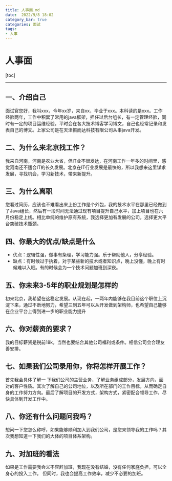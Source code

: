 ```yaml
---
title: 人事面.md
date:  2022/9/8 18:02
category_bar: true
categories: 面试
tags:
- 人事
---
```

# 人事面

[toc]

---

## 一、介绍自己

面试官您好，我叫xxx，今年xx岁，来自xx，毕业于xxx。本科读的是xxx。工作经验两年，工作中积累了常用的java框架，担任过后台组长，有一定管理经验，同时有一定的项目运维经验。平时会在各大技术博客学习博文，自己也经常记录和发表自己的博文。上家公司是在天津振而达科技有限公司从事java开发。

## 二、为什么来北京找工作？

我来自河南，河南是农业大省，但IT业不很发达，在河南工作一年多的时间里，感觉河南还不适合IT的长久发展。北京在IT行业发展是最快的，所以我想来这里谋求发展，寻找机会，学习新技术，带来新提升。

## 三、为什么离职

您看过简历，应该也不难看出来上份工作是个外包，我的技术水平在那里已经做到了Java组长，然后有一段时间无法通过现有项目提升自己水平，加上项目也在六月份稳定上线。相比单纯的维护原有系统，我选择更加有发展的公司，选择更大平台突破技术瓶颈。

## 四、你最大的优点/缺点是什么

+ 优点：逻辑性强，做事有条理，学习能力强。乐于帮助他人，分享经验。
+ 缺点：有时候过于执着，对于某些新的技术或者知识点，晚上没懂，晚上有时候难以入眠。有的时候会为⼀个技术问题加班到深夜。

## 五、你未来3-5年的职业规划是怎样的

初来北京，我希望在这稳定发展。从现在起，一两年内能够在我目前这个职位上沉淀下来，通过不断地努力，希望三到五年可以从开发做到架构师，也希望自己能够在企业平台上得到进一步的职业能力提升

## 六、你对薪资的要求？

我的目标薪资是税前18k，当然也要结合其他公司福利或条件。相信公司会合理友善安排。

## 七、如果我们公司录用你，你将怎样开展工作？

首先我会具体了解一 下我们公司的主营业务，了解业务组成部分，发展方向，面对的客户性质。其次了解自己的公司地位，以及所在部门的工作目标，从而确定自身的工作努力方向。最后了解项目的开发方式，架构方式，紧密配合领导工作，尽快具体到开发工作中。

## 八、你还有什么问题问我吗？

想问一下您怎么称呼，如果能够顺利加入到我们公司，是您来领导我的工作吗？其次我想知道一下我们的大体的项目体系架构。

## 九、对加班的看法

如果是⼯作需要我会义不容辞加班，我现在没有结婚，没有任何家庭负担，可以全⾝⼼的投⼊⼯作。 但同时，我也会提⾼⼯作效率，减少不必要的加班。

